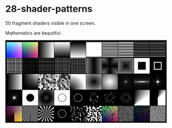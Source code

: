 # 28-shader-patterns

50 fragment shaders visible in one screen.

Mathematics are beautiful.

![img.png](sample.png)
